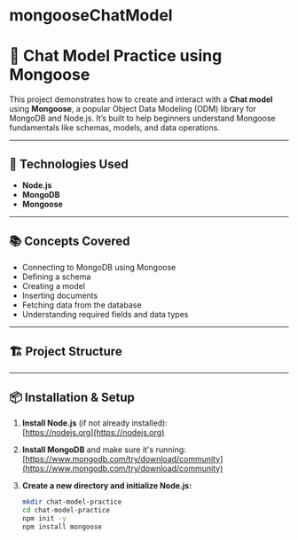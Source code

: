 # mongooseChatModel

# 📨 Chat Model Practice using Mongoose

This project demonstrates how to create and interact with a **Chat model** using **Mongoose**, a popular Object Data Modeling (ODM) library for MongoDB and Node.js. It’s built to help beginners understand Mongoose fundamentals like schemas, models, and data operations.

---

## 📌 Technologies Used

- **Node.js**
- **MongoDB**
- **Mongoose**

---

## 📚 Concepts Covered

- Connecting to MongoDB using Mongoose
- Defining a schema
- Creating a model
- Inserting documents
- Fetching data from the database
- Understanding required fields and data types

---

## 🏗️ Project Structure


---

## 📦 Installation & Setup

1. **Install Node.js** (if not already installed):  
   [https://nodejs.org](https://nodejs.org)

2. **Install MongoDB** and make sure it's running:
   [https://www.mongodb.com/try/download/community](https://www.mongodb.com/try/download/community)

3. **Create a new directory and initialize Node.js:**

   ```bash
   mkdir chat-model-practice
   cd chat-model-practice
   npm init -y
   npm install mongoose

